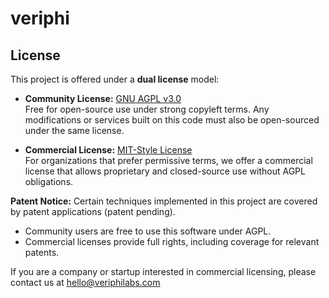 # veriphi



## License

This project is offered under a **dual license** model:

- **Community License:** [GNU AGPL v3.0](./LICENSE)  
  Free for open-source use under strong copyleft terms. Any modifications
  or services built on this code must also be open-sourced under the same license.

- **Commercial License:** [MIT-Style License](./COMMERCIAL_LICENSE.md)  
  For organizations that prefer permissive terms, we offer a commercial license
  that allows proprietary and closed-source use without AGPL obligations.

**Patent Notice:** Certain techniques implemented in this project are
covered by patent applications (patent pending).  
- Community users are free to use this software under AGPL.  
- Commercial licenses provide full rights, including coverage for relevant patents.

If you are a company or startup interested in commercial licensing,
please contact us at hello@veriphilabs.com

